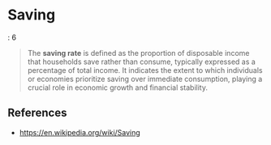 # Saving

: 6

> The **saving rate** is defined as the proportion of disposable income that households save rather than consume, typically expressed as a percentage of total income. It indicates the extent to which individuals or economies prioritize saving over immediate consumption, playing a crucial role in economic growth and financial stability.
> 

## References

- https://en.wikipedia.org/wiki/Saving